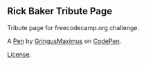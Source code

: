 Rick Baker Tribute Page
-----------------------
Tribute page for freecodecamp.org challenge.

A [Pen](https://codepen.io/gringusmaximus/pen/LYVYqpO) by [GringusMaximus](https://codepen.io/gringusmaximus) on [CodePen](https://codepen.io).

[License](https://codepen.io/gringusmaximus/pen/LYVYqpO/license).